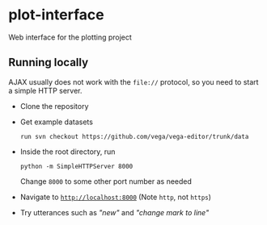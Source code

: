 # plot-interface

Web interface for the plotting project

## Running locally

AJAX usually does not work with the `file://` protocol, so you need to start a simple HTTP server.

* Clone the repository
* Get example datasets
    ```
    run svn checkout https://github.com/vega/vega-editor/trunk/data
    ```
* Inside the root directory, run

    ```
    python -m SimpleHTTPServer 8000
    ```

    Change `8000` to some other port number as needed
* Navigate to [`http://localhost:8000`](http://localhost:8000) (Note `http`, not `https`)
* Try utterances such as _"new"_ and _"change mark to line"_
